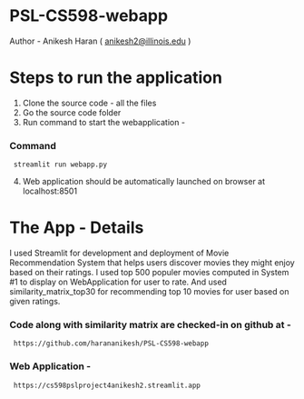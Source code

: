 # PSL-CS598-webapp
Author - Anikesh Haran ( anikesh2@illinois.edu )

# Steps to run the application
1. Clone the source code - all the files
2. Go the source code folder
3. Run command to start the webapplication -
### Command
     streamlit run webapp.py

4. Web application should be automatically launched on browser at localhost:8501

# The App - Details
I used Streamlit for development and deployment of Movie Recommendation System that helps users discover movies they might enjoy based on their ratings. I used top 500 populer movies computed in System #1 to display on WebApplication for user to rate. And used similarity_matrix_top30 for recommending top 10 movies for user based on given ratings.

### Code along with similarity matrix are checked-in on github at - 
     https://github.com/harananikesh/PSL-CS598-webapp

### Web Application - 
     https://cs598pslproject4anikesh2.streamlit.app
